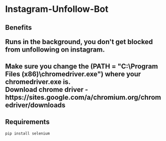 # Instagram-Unfollow-Bot

<h2>
  Benefits
  <p> 
    Runs in the background, you don't get blocked from unfollowing on instagram.
  <p>
<h2>

<h2>
  Make sure you change the (PATH = "C:\Program Files (x86)\chromedriver.exe") where your chromedriver.exe is. <br>
  Download chrome driver - https://sites.google.com/a/chromium.org/chromedriver/downloads
<h2>


## Requirements

```bash
pip install selenium
```
